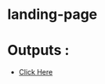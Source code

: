 ﻿# landing-page


# Outputs :

* [Click Here](https://rohannaroni.github.io/landing-page/index.html)

